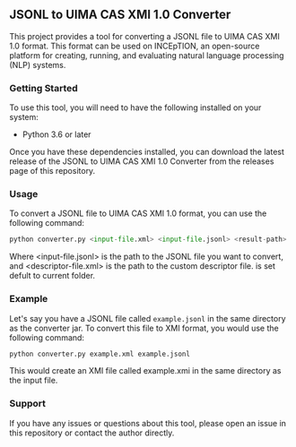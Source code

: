 ## JSONL to UIMA CAS XMI 1.0 Converter

This project provides a tool for converting a JSONL file to UIMA CAS XMI 1.0 format. This format can be used on INCEpTION, an open-source platform for creating, running, and evaluating natural language processing (NLP) systems.

### Getting Started
To use this tool, you will need to have the following installed on your system:
- Python 3.6 or later

Once you have these dependencies installed, you can download the latest release of the JSONL to UIMA CAS XMI 1.0 Converter from the releases page of this repository.

### Usage
To convert a JSONL file to UIMA CAS XMI 1.0 format, you can use the following command:

```python
python converter.py <input-file.xml> <input-file.jsonl> <result-path>
```

Where <input-file.jsonl> is the path to the JSONL file you want to convert, and <descriptor-file.xml> is the path to the custom descriptor file. <result-path> is set defult to current folder.

### Example
Let's say you have a JSONL file called `example.jsonl` in the same directory as the converter jar. To convert this file to XMI format, you would use the following command:

```python
python converter.py example.xml example.jsonl
```
This would create an XMI file called example.xmi in the same directory as the input file.

### Support
If you have any issues or questions about this tool, please open an issue in this repository or contact the author directly.
